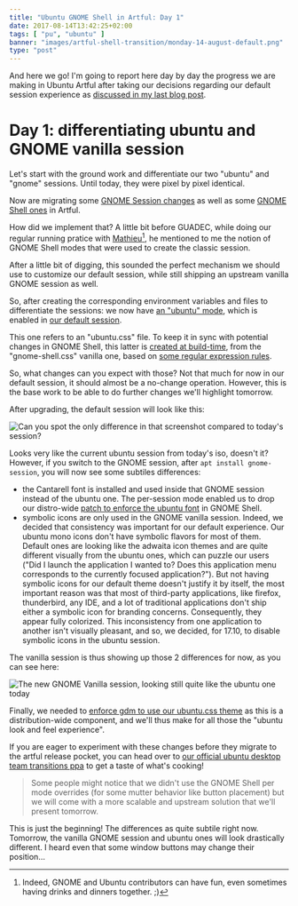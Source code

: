 ```yaml
---
title: "Ubuntu GNOME Shell in Artful: Day 1"
date: 2017-08-14T13:42:25+02:00
tags: [ "pu", "ubuntu" ]
banner: "images/artful-shell-transition/monday-14-august-default.png"
type: "post"
---
```


And here we go! I'm going to report here day by day the progress we are making in Ubuntu Artful after taking our decisions regarding our default session experience as [discussed in my last blog post](/2017/08/03/ubuntu--guadec-2017-and-plans-for-gnome-shell-migration/).

# Day 1: differentiating ubuntu and GNOME vanilla session

Let's start with the ground work and differentiate our two "ubuntu" and "gnome" sessions. Until today, they were pixel by pixel identical.

Now are migrating some [GNOME Session changes](https://launchpad.net/ubuntu/+source/gnome-session/3.24.1-0ubuntu18) as well as some [GNOME Shell ones](https://launchpad.net/ubuntu/+source/gnome-shell/3.24.3-0ubuntu2) in Artful.

How did we implement that? A little bit before GUADEC, while doing our regular running pratice with [Mathieu](https://mathieu.daitauha.fr)[^1], he mentioned to me the notion of GNOME Shell modes that were used to create the classic session.

After a little bit of digging, this sounded the perfect mechanism we should use to customize our default session, while still shipping an upstream vanilla GNOME session as well.

So, after creating the corresponding environment variables and files to differentiate the sessions: we now have [an "ubuntu" mode](http://bazaar.launchpad.net/~ubuntu-desktop/gnome-shell/ubuntu/view/head:/debian/ubuntu-session-mods/ubuntu.json), which is enabled in [our default session](http://bazaar.launchpad.net/~ubuntu-desktop/gnome-session/ubuntu/view/head:/debian/patches/50_ubuntu_sessions.patch#L97).

This one refers to an "ubuntu.css" file. To keep it in sync with potential changes in GNOME Shell, this latter is [created at build-time](http://bazaar.launchpad.net/~ubuntu-desktop/gnome-shell/ubuntu/view/head:/debian/rules#L34), from the "gnome-shell.css" vanilla one, based on [some regular expression rules](http://bazaar.launchpad.net/~ubuntu-desktop/gnome-shell/ubuntu/view/head:/debian/ubuntu-session-mods/theme-script.regexp).

So, what changes can you expect with those? Not that much for now in our default session, it should almost be a no-change operation. However, this is the base work to be able to do further changes we'll highlight tomorrow.

After upgrading, the default session will look like this:

![Can you spot the only difference in that screenshot compared to today's session?](/images/artful-shell-transition/monday-14-august-default.png)


Looks very like the current ubuntu session from today's iso, doesn't it? However, if you switch to the GNOME session, after `apt install gnome-session`, you will now see some subtiles differences:
 * the Cantarell font is installed and used inside that GNOME session instead of the ubuntu one. The per-session mode enabled us to drop our distro-wide [patch to enforce the ubuntu font](http://bazaar.launchpad.net/~ubuntu-desktop/gnome-shell/ubuntu/revision/40) in GNOME Shell.
 * symbolic icons are only used in the GNOME vanilla session. Indeed, we decided that consistency was important for our default experience. Our ubuntu mono icons don't have symbolic flavors for most of them. Default ones are looking like the adwaita icon themes and are quite different visually from the ubuntu ones, which can puzzle our users ("Did I launch the application I wanted to? Does this application menu corresponds to the currently focused application?"). But not having symbolic icons for our default theme doesn't justify it by itself, the most important reason was that most of third-party applications, like firefox, thunderbird, any IDE, and a lot of traditional applications don't ship either a symbolic icon for branding concerns. Consequently, they appear fully colorized. This inconsistency from one application to another isn't visually pleasant, and so, we decided, for 17.10, to disable symbolic icons in the ubuntu session.
 
 The vanilla session is thus showing up those 2 differences for now, as you can see here:

![The new GNOME Vanilla session, looking still quite like the ubuntu one today](/images/artful-shell-transition/monday-14-august-gnome.png)

Finally, we needed to [enforce gdm to use our ubuntu.css theme](http://bazaar.launchpad.net/~ubuntu-desktop/gnome-shell/ubuntu/revision/43) as this is a distribution-wide component, and we'll thus make for all those the "ubuntu look and feel experience".

If you are eager to experiment with these changes before they migrate to the artful release pocket, you can head over to [our official ubuntu desktop team transitions ppa](https://launchpad.net/~ubuntu-desktop/+archive/ubuntu/transitions) to get a taste of what's cooking!

> Some people might notice that we didn't use the GNOME Shell per mode overrides (for some mutter behavior like button placement) but we will come with a more scalable and upstream solution that we'll present tomorrow.

This is just the beginning! The differences as quite subtile right now. Tomorrow, the vanilla GNOME session and ubuntu ones will look drastically different. I heard even that some window buttons may change their position…


[^1]: Indeed, GNOME and Ubuntu contributors can have fun, even sometimes having drinks and dinners together. ;)




